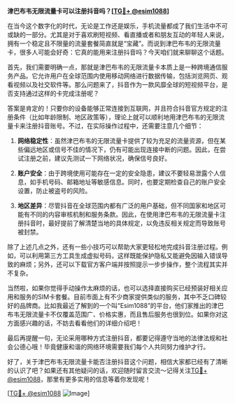 **津巴布韦无限流量卡可以注册抖音吗？[[TG💪+ @esim1088](https://t.me/s/esim1088)]**

在当今这个数字化的时代，无论是工作还是娱乐，手机流量都成了我们生活中不可或缺的一部分。尤其是对于喜欢刷短视频、看直播或者和朋友互动的年轻人来说，拥有一个稳定且不限量的流量套餐简直就是“宝藏”。而说到津巴布韦的无限流量卡，很多人可能会好奇：它真的能用来注册抖音吗？今天咱们就来聊聊这个话题。

首先，我们需要明确一点，那就是津巴布韦的无限流量卡本质上是一种跨境通信服务产品。它允许用户在全球范围内使用移动网络进行数据传输，包括浏览网页、观看视频以及社交软件等。那么问题来了，抖音作为一款风靡全球的短视频平台，是否支持通过这样的卡完成注册呢？

答案是肯定的！只要你的设备能够正常连接到互联网，并且符合抖音官方规定的注册条件（比如年龄限制、地区政策等），理论上就可以顺利地用津巴布韦的无限流量卡来注册抖音账号。不过，在实际操作过程中，还需要注意几个细节：

1. **网络稳定性**：虽然津巴布韦的无限流量卡提供了较为充足的流量资源，但在某些偏远地区或信号不佳的情况下，仍有可能出现连接中断的问题。因此，在尝试注册之前，建议先测试一下网络状况，确保信号良好。

2. **账户安全**：由于跨境使用可能存在一定的安全隐患，建议不要轻易泄露个人信息，如手机号码、邮箱地址等敏感信息。同时，也要定期检查自己的账户安全设置，防止被盗号的风险。

3. **地区差异**：尽管抖音在全球范围内都有广泛的用户基础，但不同国家和地区可能有不同的内容审核机制和服务条款。因此，在使用津巴布韦的无限流量卡注册抖音时，最好提前了解清楚当地的具体规定，以免违反相关规定而导致账号被封禁。

除了上述几点之外，还有一些小技巧可以帮助大家更轻松地完成抖音注册过程。例如，可以利用第三方工具生成虚拟号码，这样既能保护隐私又能避免因输入错误导致的麻烦；另外，还可以下载官方客户端并按照提示一步步操作，整个流程其实并不复杂。

当然啦，如果你觉得手动操作太麻烦的话，也可以选择直接购买已经预装好相关应用和服务的SIM卡套餐。目前市面上有不少商家提供类似的服务，其中不乏口碑较好的品牌商。比如我最近了解到的一个叫“Esim1088”的平台，他们家推出的津巴布韦无限流量卡不仅覆盖范围广、价格实惠，而且售后服务也很到位。如果你对这方面感兴趣的话，不妨去看看他们的详细介绍吧！

最后再提醒一句，无论采用哪种方式注册抖音，都要记得遵守当地的法律法规和社会公德心哦！毕竟健康和谐的网络环境需要我们每个人共同努力维护才行。

好了，关于津巴布韦无限流量卡能否注册抖音这个问题，相信大家都已经有了清晰的认识了吧？如果还有其他疑问的话，欢迎随时留言交流～记得关注[TG💪+ @esim1088](https://t.me/s/esim1088)，那里有更多实用的信息等着你发现呢！

[[TG💪+ @esim1088](https://t.me/s/esim1088) ![Image](https://i.postimg.cc/4NQfJmqS/Snipaste-2025-05-13-00-14-12.png)]